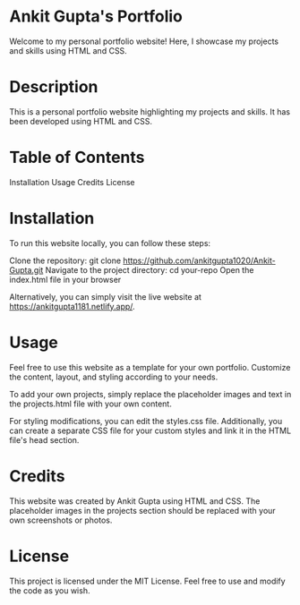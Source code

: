 # Ankit Gupta's Portfolio
Welcome to my personal portfolio website! Here, I showcase my projects and skills using HTML and CSS.

# Description

 This is a personal portfolio website highlighting my projects and skills. It has been developed using HTML and CSS.

# Table of Contents
Installation
Usage
Credits
License

# Installation
To run this website locally, you can follow these steps:

Clone the repository: git clone https://github.com/ankitgupta1020/Ankit-Gupta.git
Navigate to the project directory: cd your-repo
Open the index.html file in your browser

Alternatively, you can simply visit the live website at https://ankitgupta1181.netlify.app/.

# Usage
Feel free to use this website as a template for your own portfolio. Customize the content, layout, and styling according to your needs.

To add your own projects, simply replace the placeholder images and text in the projects.html file with your own content.

For styling modifications, you can edit the styles.css file. Additionally, you can create a separate CSS file for your custom styles and link it in the HTML file's head section.

# Credits

This website was created by Ankit Gupta using HTML and CSS. The placeholder images in the projects section should be replaced with your own screenshots or photos.

# License
This project is licensed under the MIT License. Feel free to use and modify the code as you wish.

